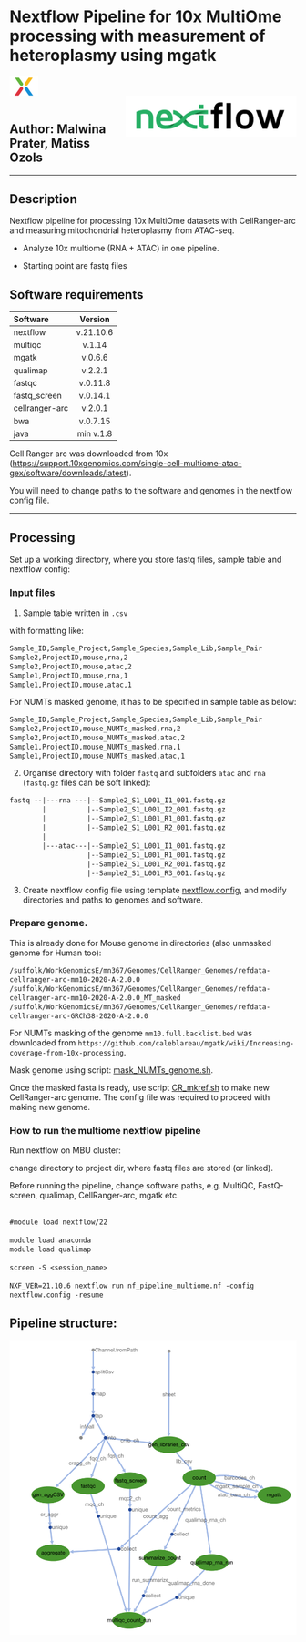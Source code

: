 # Nextflow Pipeline for 10x MultiOme processing with measurement of heteroplasmy using mgatk

<IMG align="center" SRC="Figures/CR10x.png" width=50px><br>
<IMG align="right" SRC="Figures/nf_logo.png" width=300px><br>



## Author: Malwina Prater, Matiss Ozols


--------------

## Description

Nextflow pipeline for processing 10x MultiOme datasets with CellRanger-arc and measuring mitochondrial heteroplasmy from ATAC-seq.

- Analyze 10x multiome (RNA + ATAC) in one pipeline.

- Starting point are fastq files


## Software requirements

| Software        | Version   |
|:-----           |:-----:    |
|  nextflow       | v.21.10.6 |  
|  multiqc        | v.1.14    |
|  mgatk          | v.0.6.6   |
|  qualimap       | v.2.2.1   |
|  fastqc         | v.0.11.8  |
|  fastq_screen   | v.0.14.1  |
|  cellranger-arc | v.2.0.1   |
|  bwa            | v.0.7.15  |
|  java           | min v.1.8 |


Cell Ranger arc was downloaded from 10x (https://support.10xgenomics.com/single-cell-multiome-atac-gex/software/downloads/latest).

You will need to change paths to the software and genomes in the nextflow config file.



---------------

## Processing

Set up a working directory, where you store fastq files, sample table and nextflow config:


### Input files

1. Sample table written in `.csv`

with formatting like:

````
Sample_ID,Sample_Project,Sample_Species,Sample_Lib,Sample_Pair
Sample2,ProjectID,mouse,rna,2
Sample2,ProjectID,mouse,atac,2
Sample1,ProjectID,mouse,rna,1
Sample1,ProjectID,mouse,atac,1
````

For NUMTs masked genome, it has to be specified in sample table as below:

````
Sample_ID,Sample_Project,Sample_Species,Sample_Lib,Sample_Pair
Sample2,ProjectID,mouse_NUMTs_masked,rna,2
Sample2,ProjectID,mouse_NUMTs_masked,atac,2
Sample1,ProjectID,mouse_NUMTs_masked,rna,1
Sample1,ProjectID,mouse_NUMTs_masked,atac,1
````


2. Organise directory with folder `fastq` and subfolders `atac` and `rna` (`fastq.gz` files can be soft linked):

````
fastq --|---rna ---|--Sample2_S1_L001_I1_001.fastq.gz
        |          |--Sample2_S1_L001_I2_001.fastq.gz
        |          |--Sample2_S1_L001_R1_001.fastq.gz
        |          |--Sample2_S1_L001_R2_001.fastq.gz
        |
        |---atac---|--Sample2_S1_L001_I1_001.fastq.gz
                   |--Sample2_S1_L001_R1_001.fastq.gz
                   |--Sample2_S1_L001_R2_001.fastq.gz
                   |--Sample2_S1_L001_R3_001.fastq.gz
````


3. Create nextflow config file using template [nextflow.config](nextflow.config), and modify directories and paths to genomes and software.




### Prepare genome.

This is already done for Mouse genome in directories (also unmasked genome for Human too):

````
/suffolk/WorkGenomicsE/mn367/Genomes/CellRanger_Genomes/refdata-cellranger-arc-mm10-2020-A-2.0.0
/suffolk/WorkGenomicsE/mn367/Genomes/CellRanger_Genomes/refdata-cellranger-arc-mm10-2020-A-2.0.0_MT_masked
/suffolk/WorkGenomicsE/mn367/Genomes/CellRanger_Genomes/refdata-cellranger-arc-GRCh38-2020-A-2.0.0
````

For NUMTs masking of the genome `mm10.full.backlist.bed` was downloaded from `https://github.com/caleblareau/mgatk/wiki/Increasing-coverage-from-10x-processing`.

Mask genome using script: [mask_NUMTs_genome.sh](Scripts/mask_NUMTs_genome.sh).

Once the masked fasta is ready, use script [CR_mkref.sh](Scripts/CR_mkref.sh) to make new CellRanger-arc genome. The config file was required to proceed with making new genome.




### How to run the multiome nextflow pipeline


Run nextflow on MBU cluster:

change directory to project dir, where fastq files are stored (or linked).

Before running the pipeline, change software paths, e.g. MultiQC, FastQ-screen, qualimap, CellRanger-arc, mgatk etc.

````

#module load nextflow/22

module load anaconda
module load qualimap

screen -S <session_name>

NXF_VER=21.10.6 nextflow run nf_pipeline_multiome.nf -config nextflow.config -resume

````





## Pipeline structure:


<IMG SRC="Figures/DAG_flowchart.png" width=1000px><br>
